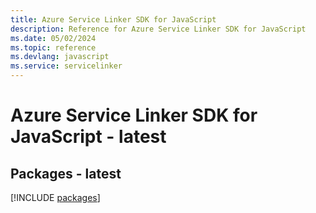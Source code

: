 ```yaml
---
title: Azure Service Linker SDK for JavaScript
description: Reference for Azure Service Linker SDK for JavaScript
ms.date: 05/02/2024
ms.topic: reference
ms.devlang: javascript
ms.service: servicelinker
---
```

# Azure Service Linker SDK for JavaScript - latest
## Packages - latest
[!INCLUDE [packages](service-linker-index.md)]